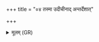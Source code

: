 +++
title = "०४ तस्मा उदीचीनाद् अन्तर्देशात्"

+++
<details><summary>मूलम् (GR)</summary>

तस्मा उदीचीनाद् अन्तर्देशात्  
पशुपतिम् इष्वासम् (अनुष्ठातारम् अकुर्वन्) ।  
पशुपतिर् एनम् इष्वास उदीचीनाद् अन्तर्देशाद्  
(…) ॥ +++(see 1d)+++
</details>